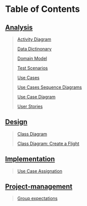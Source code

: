 # Table of Contents

## [Analysis](analysis/AnalysisNavigation.md)

> [Activity Diagram](analysis/ActivityDiagram.md)
>
> [Data Dictinonary](analysis/DataDictionary.md)
>
> [Domain Model](analysis/DomainModelShow.md)
>
> [Test Scenarios](analysis/TestScenarios.md)
>
> [Use Cases](analysis/Use%20Cases.md)
> 
> [Use Cases Sequence Diagrams](analysis/UseCasesSequenceDiagrams.md)
>
> [Use Case Diagram](analysis/UseCaseDiagram.md)
>
> [User Stories](analysis/UserStories.md)

## [Design](design/DesignNavigation.md)

> [Class Diagram](design/ClassDiagram.md)
>
> [Class Diagram: Create a Flight](design/ClassDiagramCreateFlight.md)

## [Implementation](implementation/ImplementationNavigation.md)

> [Use Case Assignation](implementation/UseCaseAssignation.md)

## [Project-management](project-management/PRJmanagementNavigation.md)

> [Group expectations](project-management/groupExpectations.md)

